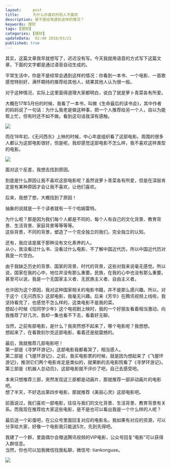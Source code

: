 ```yaml
---   
layout:     post  
title:      为什么你喜欢的别人不喜欢  
description: 是不是经常遇到这样的情况？  
keywords: 理财  
tags: [理财]  
categories: [理财]  
updateData:  02:40 2018/03/21
published: true  
---  
```

 
其实，这篇文章我早就想写了，迟迟没有写。今天我就用语音的方式写下这篇文章，下面的文字都是通过语音自动生成的。  


平常生活中，你是不是经常会遇到这样的情况：你看到一本书、一个电影、一首歌感觉特别好，满怀期待的推荐给其他人，结果其他人认为很一般。  


对于这种情况，实际上这里面得道理大家都明白，说白了就是萝卜青菜各有所爱。  


大概在17年5月份的时候，我看了一本书，叫做《生命最后的读书会》，其中作者的妈妈说了一句话：为什么我老是做这种事，把一个人推荐给另一个人，自以为能帮上忙，但有时还不如不做。看到这句话我深有感触。    

![](https://res2018.tiankonguse.com/images/2018/03/20180301003425.png)  


而在18年初，《无问西东》上映的时候，中心年底组织看了这部电影。周围的很多人都认为这部电影很好，但是呢，我却感觉这部电影不怎么样，我不喜欢这样类型的电影。  

![](https://res2018.tiankonguse.com/images/2018/03/20180301002726.png)  

面对这个反差，我想去找到原因。  
 

到底是什么原因让我不喜欢这部电影呢？虽然说萝卜青菜各有所爱，但是在深层肯定是有某种原因才会让我不喜欢，让他们喜欢。  


后来，我想了想，大概找到了原因！  


抽象的说就是一千个读者就有一千个哈姆雷特。  


为什么呢？那是因为我们每个人都是不同的，每个人有自己的文化背景、教育背景、生活背景、家庭背景等等等等。  
这些背景，不同的背景，塑造了一个完全独立的我们，完全独立的认知。  


还有，我应该是属于那种没有文化素养的人。  
从小，我没看过什么书、没看过什么电影、不了解中国近代历，所以中国近代历对我是一片空白。  


由于我缺乏历史的背景、国家的背景、时代的背景，这些对我来说毫无感觉。所以说，国家在我的心中，地位并没有那么重要。民族，在我的心中也没有那么重要。甚至可以说，我是一个无国家主义者、无民族主义者、自由主义者。  


也许因为这个原因，我对这种国家相关的电影书籍，并不是那么感兴趣。所以，对于这个《无问西东》这部电影，我毫无兴趣。后来《芳华》在腾讯视频上线啦，我坚持看完了，也感觉不怎么样的，这类电影不是我的菜。  
想起小时候《恰同学少年》这个电视剧上映时，我的一个好朋友看着相当激动，向我推荐了好几次，我却一集也看不下去，看着好无聊。  


当然，之前有部电影，是什么？我突然想不起来了，哪个电影呢？我想想。  
想起来了，在看敦刻尔克这部电影，看着还是挺震撼的。  

最后，我就推荐几部电影吧！  
第一部是《寻梦环游记》，这部电影我都看哭了，相当感人。  
第二部是《飞屋环游记》，之前，我买电影票的时候，就是因为想起来了《飞屋环游记》，推测它们两个电影肯定是类似的，就果断的去电影院看了《寻梦环游记》。  
第三部是《机器人总动员》，这部电影就不评价了吧，自己去感受吧。  


本来只想推荐三部，突然发现这三部都是动画片，那就推荐一部非动画片的电影吧。  
想了半天，不好选出第四步电影，那就推荐《美丽心灵》这部电影吧。  


前面说过，我们喜欢一部电影，往往与我们的文化背景、生活背景、教育背景有关系。而我现在推荐给大家这些电影，是不是也可以看出我是一个什么样的人呢？  
 
最后送一个彩蛋吧，在公众号里面回复对应的电影名，我如果有对应的资源，可以分享给大家，好像一个电影我只能送5次，先到先得吧。  
  
我建了一个群，里面偶尔会赠送腾讯视频的VIP电影，公众号回复“电影”可以获得入群信息。  
当然，你也可以加我微信找我私聊，微信号: tiankonguse。  

![](https://res2018.tiankonguse.com/images/tiankonguse-support.png)  


